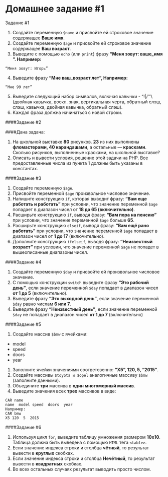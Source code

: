# Домашнее задание #1
Задание #1

1. Создайте переменную `$name` и присвойте ей строковое значение содержащее **Ваше имя**.
2. Создайте переменную `$age` и присвойте ей строковое значение содержащее **Ваш возраст**.
3. Выведите с помощью `echo` (или `print`) фразу **“Меня зовут: ​ваше_имя​”. Например:**

```
“Меня зовут: Игорь”
```

4. Выведите фразу **“Мне ​ваш_возраст​ лет”, Например:**

```
“Мне 99 лет”
```

5. Выведите следующий набор символов, включая кавычки - “!|/’”\ (двойная кавычка, воскл. знак, вертикальная черта, обратный слэш, слэш, кавычка, двойная кавычка, обратный слэш).
6. Каждая фраза должна начинаться с новой строки.

####Задание #2

####Дана задача:

1. На школьной выставке **80** рисунков. **23** из них выполнены **фломастерами, 40 карандашами**, а остальные — **красками**. Сколько рисунков, выполненные красками, на школьной выставке?
2. Описать и вывести условия, решение этой задачи на PHP. Все предоставленные числа из пункта 1 должны быть указаны в константах.

####Задание #3

1. Создайте переменную `$age`.
2. Присвойте переменной `$age` произвольное числовое значение.
3. Напишите конструкцию `if`, которая выводит фразу: **“Вам еще работать и работать”** при условии, что значение переменной `$age` попадает в диапазон чисел от **18 до 65 (включительно)**.
4. Расширьте конструкцию `if`, выводя фразу: **“Вам пора на пенсию”** при условии, что значение переменной `$age` больше **65**.
5. Расширьте конструкцию `­elseif`, выводя фразу: **“Вам ещё рано работать”** при условии, что значение переменной `$age` попадает в диапазон чисел от **1 до 17** (включительно).
6. Дополните конструкцию `if­elseif`, выводя фразу: **“Неизвестный возраст”** при условии, что значение переменной `$age` не попадет в вышеописанные диапазоны чисел.

####Задание #4

1. Создайте переменную `$day` и присвойте ей произвольное числовое значение.
2. С помощью конструкции `switch` выведите фразу **“Это рабочий день”**, если значение переменной `$day` попадает в диапазон чисел **от 1 до 5** (включительно).
3. Выведите фразу **“Это выходной день”**, если значение переменной `$day` равно числам **6 или 7**.
4. Выведите фразу **“Неизвестный день”**, если значение переменной `$day` не попадает в диапазон чисел **от 1 до 7** (включительно)

####Задание #5

1. Создайте массив `$bmw` с ячейками:

- model
- speed
- doors
- year

1. Заполните ячейки значениями соответсвенно: **“X5”, 120, 5, “2015”**.
2. Создайте массивы `$toyota и $opel` аналогичные массиву `$bmw` (заполните данными).
3. Объедините **три** массива в **один многомерный массив**.
4. Выведите значения всех **трех** массивов в виде:

```
CAR name
name ­ model ­speed ­ doors ­ year
Например:
CAR bmw
X5 ­120 ­ 5 ­ 2015
```

####Задание #6

1. Используя цикл `for`, выведите таблицу умножения размером **10x10**. Таблица должна быть выведена с помощью `HTML` тега `<table>`.
2. Если значение индекса строки и столбца **чётный**, то результат вывести в **круглых** скобках.
3. Если значение индекса строки и столбца **Нечётный**, то результат вывести в **квадратных** скобках.
4. Во всех остальных случаях результат выводить просто числом.
